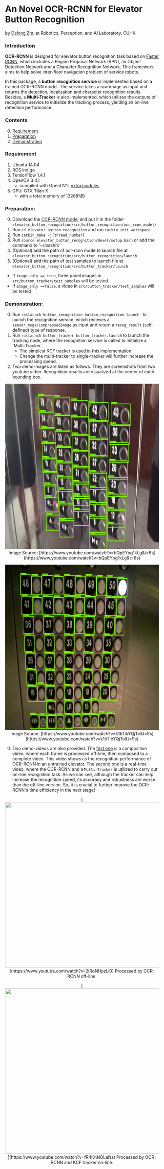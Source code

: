 # An Novel OCR-RCNN for Elevator Button Recognition

by [Delong Zhu](http://www.ee.cuhk.edu.hk/~dlzhu/) at Robotics, Perception, and AI Laboratory, CUHK

### Introduction

**OCR-RCNN** is designed for elevator button recognition task based on [Faster RCNN](http://arxiv.org/abs/1506.01497), which includes a Region Proposal Network (RPN), an Object Detection Network and a Character Recognition Network. This framework aims to help solve inter-floor navigation problem of service robots.

In this package, a **button recognition service** is implemented based on a trained OCR-RCNN model. The service takes a raw image as input and returns the detection, localization and character recognition results. Besides, a **Multi-Tracker** is also implemented, which utilizes the outputs of recognition service to initialize the tracking process, yielding an on-line detection performance.    

### Contents
0. [Requirement](#requirement)
0. [Preparation](#Preparation)
0. [Demonstration](#Demonstration)

### Requirement

1. Ubuntu 14.04
2. ROS indigo
2. TensorFlow 1.4.1
0.	OpenCV 3.4.1 
     - compiled with OpenCV's [extra modules](https://github.com/opencv/opencv_contrib)
2.	GPU: GTX Titan X
	- with a total memory of 12288MB

### Preparation:
0.	Download the [OCR-RCNN model](https://drive.google.com/file/d/1SM3p5NW6k2R04Bn72T1veE8hJSNnbvzf/view?usp=sharing) and put it in the folder `elevator_button_recognition/src/button_recognition/ocr_rcnn_model/`
0.	Run `cd elevator_button_recognition` and run `catkin_init_workspace`
0.	Run `catkin_make -j[thread_number]`
1.	Run `source elevator_button_recognition/devel/setup.bash` or add the command to '~/.bashrc'
2.	(Optional) add the path of ocr-rcnn mode to launch file at `elevator_button_recognition/src/button_recognition/launch`
3.	(Optional) add the path of test samples to launch file at `elevator_button_recognition/src/button_tracker/launch`
   - If `image_only == true`, three panel images in `src/button_tracker/test_samples` will be tested.
   - If `image_only ==false`, a video in `src/button_tracker/test_samples` will be tested.

### Demonstration:
0.	Run `roslaunch button_recognition button_recognition.launch ` to launch the recognition service, which recieves a `sensor_msgs/CompressedImage` as input and return a `recog_result` (self-defined) type of response.
0.	Run `roslaunch button_tracker button_tracker.launch` to launch the tracking node, where the recognition service is called to initialize a 'Multi-Tracker`.
    - The simplest KCF tracker is used in this implementation.
    - Change the multi-tracker to single-tracker will further increase the processing speed.
0. Two demo-mages are listed as follows. They are screenshots from two youtube video. Recognition results are visualized at the center of each bounding box.

<p align="center">
 <img src="demos/sample-1.jpg" width=960 height=540>
 Image Source: [https://www.youtube.com/watch?v=bQpEYpg1kLg&t=8s](https://www.youtube.com/watch?v=bQpEYpg1kLg&t=8s)
</p>
<p align="center">
<img src="demos/sample-2.jpg" width=960 height=540>
 Image Source: [https://www.youtube.com/watch?v=k1bTibYQjTo&t=9s](https://www.youtube.com/watch?v=k1bTibYQjTo&t=9s)
</p>

0. Two demo-videos are also provided. The [first one](https://www.youtube.com/watch?v=2iRoNHpzLl0) is a composition video, where each frame is processed off-line, then composed to a complete video. This video shows us the recognition performance of OCR-RCNN in an untrained elevator. The [second one](https://www.youtube.com/watch?v=fR4KnNOLeNs) is a real-time video, where the OCR-RCNN and a `Multi-Tracker` is utilized to carry out on-line recognition task. As we can see, although the tracker can help increase the recognition speed, its accuracy and robustness are worse than the off-line version. So, it is crucial to further improve the OCR-RCNN's time efficiency in the next stage!


<p align="center">
[<img src="https://img.youtube.com/vi/2iRoNHpzLl0/0.jpg" width=960 height=540>](https://www.youtube.com/watch?v=2iRoNHpzLl0)
Processed by OCR-RCNN off-line.
</p>

<p align="center">
[<img src="https://img.youtube.com/vi/fR4KnNOLeNs/0.jpg" width=960 height=540>](https://www.youtube.com/watch?v=fR4KnNOLeNs)
Processed by OCR-RCNN and KCF tracker on-line.
</p>




